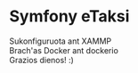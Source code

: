 Symfony eTaksi
==================================

Sukonfiguruota ant XAMMP <br />
Brach'as Docker ant dockerio <br />
Grazios dienos! :)
